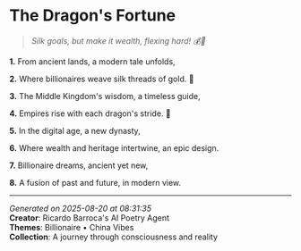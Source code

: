 # The Dragon's Fortune

> *Silk goals, but make it wealth, flexing hard! 💰🧵*

**1.** From ancient lands, a modern tale unfolds,


**2.** Where billionaires weave silk threads of gold. 🧵


**3.** The Middle Kingdom's wisdom, a timeless guide,


**4.** Empires rise with each dragon's stride. 🐉


**5.** In the digital age, a new dynasty,


**6.** Where wealth and heritage intertwine, an epic design.


**7.** Billionaire dreams, ancient yet new,


**8.** A fusion of past and future, in modern view.



---

*Generated on 2025-08-20 at 08:31:35*  
**Creator**: Ricardo Barroca's AI Poetry Agent  
**Themes**: Billionaire • China Vibes  
**Collection**: A journey through consciousness and reality